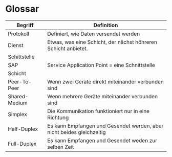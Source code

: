 # Glossar

| Begriff       | Definition                                                   |
| ------------- | ------------------------------------------------------------ |
| Protokoll     | Definiert, wie Daten versendet werden                        |
| Dienst        | Etwas, was eine Schicht, der nächst höhreren Schicht anbietet. |
| Schittstelle  |                                                              |
| SAP           | Service Application Point = eine Schnittstelle               |
| Schicht       |                                                              |
| Peer-To-Peer  | Wenn zwei Geräte direkt miteinander verbunden sind           |
| Shared-Medium | Wenn mehrere Geräte miteinander verbunden sind               |
| Simplex       | Die Kommunikation funktioniert nur in eine Richtung          |
| Half-Duplex   | Es kann Empfangen und Gesendet werden, aber nicht beides gleichzeitig |
| Full-Duplex   | Es kann Empfangen und Gesendet weden zur selben Zeit         |